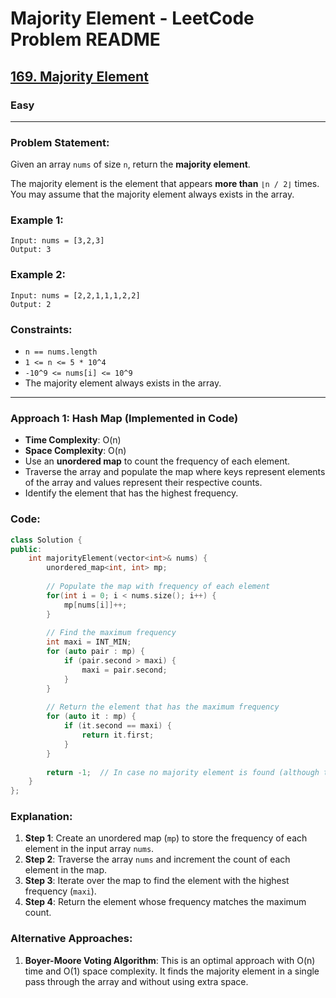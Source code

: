 # Majority Element - LeetCode Problem README

<h2><a href="https://leetcode.com/problems/majority-element/">169. Majority Element</a></h2><h3>Easy</h3><hr>

### Problem Statement:
Given an array `nums` of size `n`, return the **majority element**.

The majority element is the element that appears **more than** `⌊n / 2⌋` times. You may assume that the majority element always exists in the array.

### Example 1:
```
Input: nums = [3,2,3]
Output: 3
```

### Example 2:
```
Input: nums = [2,2,1,1,1,2,2]
Output: 2
```

### Constraints:
- `n == nums.length`
- `1 <= n <= 5 * 10^4`
- `-10^9 <= nums[i] <= 10^9`
- The majority element always exists in the array.

---

### Approach 1: Hash Map (Implemented in Code)
- **Time Complexity**: O(n)
- **Space Complexity**: O(n)
- Use an **unordered map** to count the frequency of each element.
- Traverse the array and populate the map where keys represent elements of the array and values represent their respective counts.
- Identify the element that has the highest frequency.

### Code:
```cpp
class Solution {
public:
    int majorityElement(vector<int>& nums) {
        unordered_map<int, int> mp;
        
        // Populate the map with frequency of each element
        for(int i = 0; i < nums.size(); i++) {
            mp[nums[i]]++;
        }
        
        // Find the maximum frequency
        int maxi = INT_MIN;
        for (auto pair : mp) {
            if (pair.second > maxi) {
                maxi = pair.second;
            }
        }
        
        // Return the element that has the maximum frequency
        for (auto it : mp) {
            if (it.second == maxi) {
                return it.first;
            }
        }
        
        return -1;  // In case no majority element is found (although this won't happen given the problem constraints)
    }
};
```

### Explanation:
1. **Step 1**: Create an unordered map (`mp`) to store the frequency of each element in the input array `nums`.
2. **Step 2**: Traverse the array `nums` and increment the count of each element in the map.
3. **Step 3**: Iterate over the map to find the element with the highest frequency (`maxi`).
4. **Step 4**: Return the element whose frequency matches the maximum count.

### Alternative Approaches:
1. **Boyer-Moore Voting Algorithm**: This is an optimal approach with O(n) time and O(1) space complexity. It finds the majority element in a single pass through the array and without using extra space.